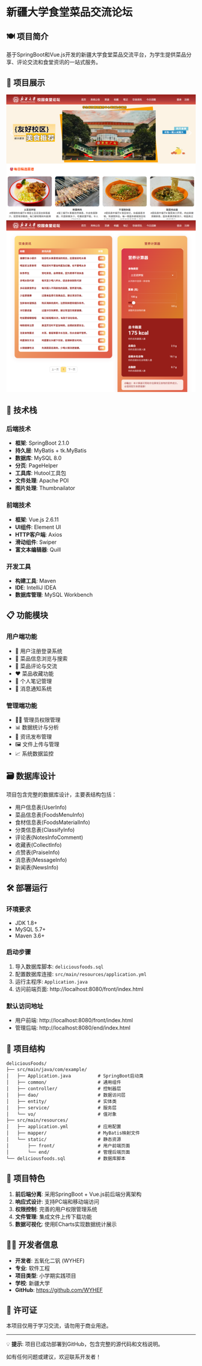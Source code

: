 # 新疆大学食堂菜品交流论坛

## 🍽️ 项目简介
基于SpringBoot和Vue.js开发的新疆大学食堂菜品交流平台，为学生提供菜品分享、评论交流和食堂资讯的一站式服务。

## 📸 项目展示
![项目主页](./screenshots/homepage.png)
![项目主页](./screenshots/zixun.png)

## 🚀 技术栈

### 后端技术
- **框架**: SpringBoot 2.1.0
- **持久层**: MyBatis + tk.MyBatis
- **数据库**: MySQL 8.0
- **分页**: PageHelper
- **工具库**: Hutool工具包
- **文件处理**: Apache POI
- **图片处理**: Thumbnailator

### 前端技术
- **框架**: Vue.js 2.6.11
- **UI组件**: Element UI
- **HTTP客户端**: Axios
- **滑动组件**: Swiper
- **富文本编辑器**: Quill

### 开发工具
- **构建工具**: Maven
- **IDE**: IntelliJ IDEA
- **数据库管理**: MySQL Workbench

## 📋 功能模块

### 用户端功能
- 👥 用户注册登录系统
- 🍲 菜品信息浏览与搜索
- 💬 菜品评论与交流
- ❤️ 菜品收藏功能
- 📝 个人笔记管理
- 🔔 消息通知系统

### 管理端功能
- 👨‍💼 管理员权限管理
- 📊 数据统计与分析
- 📢 资讯发布管理
- 🖼️ 文件上传与管理
- 📈 系统数据监控

## 🗃️ 数据库设计
项目包含完整的数据库设计，主要表结构包括：
- 用户信息表(UserInfo)
- 菜品信息表(FoodsMenuInfo)
- 食材信息表(FoodsMaterialInfo)
- 分类信息表(ClassifyInfo)
- 评论表(NotesInfoComment)
- 收藏表(CollectInfo)
- 点赞表(PraiseInfo)
- 消息表(MessageInfo)
- 新闻表(NewsInfo)

## 🛠️ 部署运行

### 环境要求
- JDK 1.8+
- MySQL 5.7+
- Maven 3.6+

### 启动步骤
1. 导入数据库脚本: `deliciousfoods.sql`
2. 配置数据库连接: `src/main/resources/application.yml`
3. 运行主程序: `Application.java`
4. 访问前端页面: http://localhost:8080/front/index.html

### 默认访问地址
- 用户前端: http://localhost:8080/front/index.html
- 管理后端: http://localhost:8080/end/index.html

## 📁 项目结构
```
deliciousFoods/
├── src/main/java/com/example/
│   ├── Application.java          # SpringBoot启动类
│   ├── common/                   # 通用组件
│   ├── controller/               # 控制器层
│   ├── dao/                      # 数据访问层
│   ├── entity/                   # 实体类
│   ├── service/                  # 服务层
│   └── vo/                       # 值对象
├── src/main/resources/
│   ├── application.yml           # 应用配置
│   ├── mapper/                   # MyBatis映射文件
│   └── static/                   # 静态资源
│       ├── front/                # 用户前端页面
│       └── end/                  # 管理后端页面
└── deliciousfoods.sql            # 数据库脚本
```

## 🌟 项目特色

1. **前后端分离**: 采用SpringBoot + Vue.js前后端分离架构
2. **响应式设计**: 支持PC端和移动端访问
3. **权限控制**: 完善的用户权限管理系统
4. **文件管理**: 集成文件上传下载功能
5. **数据可视化**: 使用ECharts实现数据统计展示

## 👨‍💻 开发者信息
- **开发者**: 五氧化二钒 (WYHEF)
- **专业**: 软件工程
- **项目类型**: 小学期实践项目
- **学校**: 新疆大学
- **GitHub**: https://github.com/WYHEF

## 📄 许可证
本项目仅用于学习交流，请勿用于商业用途。

---

💡 **提示**: 项目已成功部署到GitHub，包含完整的源代码和文档说明。

如有任何问题或建议，欢迎联系开发者！
